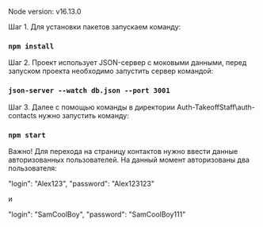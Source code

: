 Node version: v16.13.0

Шаг 1. Для установки пакетов запускаем команду:

### `npm install`

Шаг 2. Проект использует JSON-сервер с моковыми данными, перед запуском проекта необходимо запустить сервер командой:

### `json-server --watch db.json --port 3001`

Шаг 3. Далее с помощью команды в директории Auth-TakeoffStaff\auth-contacts нужно запустить команду:

### `npm start`

Важно! Для перехода на страницу контактов нужно ввести данные авторизованных пользователей.
На данный момент авторизованы два пользователя:

"login": "Alex123",
"password": "Alex123123"

и

"login": "SamCoolBoy",
"password": "SamCoolBoy111"